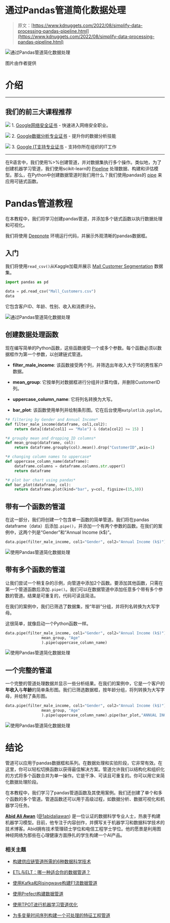 # 通过Pandas管道简化数据处理

> 原文：[https://www.kdnuggets.com/2022/08/simplify-data-processing-pandas-pipeline.html](https://www.kdnuggets.com/2022/08/simplify-data-processing-pandas-pipeline.html)

![通过Pandas管道简化数据处理](../Images/dac07a1e2d0545f432c9878310efc11d.png)

图片由作者提供

# 介绍

* * *

## 我们的前三大课程推荐

![](../Images/0244c01ba9267c002ef39d4907e0b8fb.png) 1\. [Google网络安全证书](https://www.kdnuggets.com/google-cybersecurity) - 快速进入网络安全职业。

![](../Images/e225c49c3c91745821c8c0368bf04711.png) 2\. [Google数据分析专业证书](https://www.kdnuggets.com/google-data-analytics) - 提升你的数据分析技能

![](../Images/0244c01ba9267c002ef39d4907e0b8fb.png) 3\. [Google IT支持专业证书](https://www.kdnuggets.com/google-itsupport) - 支持你所在组织的IT工作

* * *

在R语言中，我们使用%>%创建管道，并对数据集执行多个操作。类似地，为了创建机器学习管道，我们使用scikit-learn的 [Pipeline](https://scikit-learn.org/stable/modules/generated/sklearn.pipeline.Pipeline.html) 处理数据、构建和评估模型。那么，在Python中创建数据管道时我们用什么？我们使用pandas的 [pipe](https://pandas.pydata.org/pandas-docs/stable/reference/api/pandas.DataFrame.pipe.html) 来应用可链式函数。

# Pandas管道教程

在本教程中，我们将学习创建pandas管道，并添加多个链式函数以执行数据处理和可视化。

我们将使用 [Deepnote](https://deepnote.com/) 环境运行代码，并展示外观清晰的pandas数据框。

## 入门

我们将使用`read_csv()`从Kaggle加载并展示 [Mall Customer Segmentation](https://www.kaggle.com/datasets/vjchoudhary7/customer-segmentation-tutorial-in-python) 数据集。

```py
import pandas as pd

data = pd.read_csv("Mall_Customers.csv")
data
```

它包含客户ID、年龄、性别、收入和消费评分。

![通过Pandas管道简化数据处理](../Images/da71e40975b21df97bc1f9dad0076c89.png)

## 创建数据处理函数

现在编写简单的Python函数，这些函数接受一个或多个参数。每个函数必须以数据框作为第一个参数，以创建链式管道。

+   **filter_male_income**: 该函数接受两个列，并筛选出年收入大于15的男性客户数据。

+   **mean_group**: 它按单列对数据框进行分组并计算均值，并删除CustomerID列。

+   **uppercase_column_name**: 它将列名转换为大写。

+   **bar_plot**: 该函数使用单列并绘制条形图。它在后台使用`matplotlib.pyplot`。

```py
*# filtering by Gender and Annual Income*
def filter_male_income(dataframe, col1,col2):
    return data[(data[col1] == "Male") & (data[col2] >= 15) ]

*# groupby mean and dropping ID columns*
def mean_group(dataframe, col):
    return dataframe.groupby(col).mean().drop("CustomerID",axis=1)

*# changing column names to uppercase*
def uppercase_column_name(dataframe):
    dataframe.columns = dataframe.columns.str.upper()
    return dataframe 

*# plot bar chart using pandas*
def bar_plot(dataframe, col):
    return dataframe.plot(kind="bar", y=col, figsize=(15,10))
```

## 带有一个函数的管道

在这一部分，我们将创建一个包含单一函数的简单管道。我们将在pandas dataframe（data）后添加`.pipe()`，并添加一个有两个参数的函数。在我们的案例中，这两个列是“Gender”和“Annual Income (k$)”。

```py
data.pipe(filter_male_income, col1="Gender", col2="Annual Income (k$)")
```

![使用Pandas管道简化数据处理](../Images/2a9097f1a48e73978843c5b1402ab086.png)

## 带有多个函数的管道

让我们尝试一个稍复杂的示例，向管道中添加2个函数。要添加其他函数，只需在第一个管道函数后添加`.pipe()`。我们可以在数据管道中添加任意多个带有多个参数的管道。结果是可重复的，代码可读且简洁。

在我们的案例中，我们已筛选了数据集，按“年龄”分组，并将列名转换为大写字母。

这很简单，就像启动一个Python函数一样。

```py
data.pipe(filter_male_income, col1="Gender", col2="Annual Income (k$)").pipe(
                mean_group, "Age"
                ).pipe(uppercase_column_name)
```

![使用Pandas管道简化数据处理](../Images/092e4c5a392d84645a3e41e1d38d9250.png)

## 一个完整的管道

一个完整的管道处理数据并显示一些分析结果。在我们的案例中，它是一个客户的**年收入**与**年龄**的简单条形图。我们已筛选数据框，按年龄分组，将列转换为大写字母，并绘制了条形图。

```py
data.pipe(filter_male_income, col1="Gender", col2="Annual Income (k$)").pipe(
                mean_group, "Age"
                ).pipe(uppercase_column_name).pipe(bar_plot,"ANNUAL INCOME (K$)")
```

![使用Pandas管道简化数据处理](../Images/d188b3a9a0daba7a0ce3edb355683486.png)

# 结论

管道可以应用于pandas数据框和系列。在数据处理和实验阶段，它非常有效。在这里，你可以轻松切换函数以获得最佳解决方案。管道允许我们以结构化和组织化的方式将多个函数合并为单一操作。它是干净、可读且可重复的。你可以用它来简化数据处理阶段。

在本教程中，我们学习了pandas管道函数及其使用案例。我们还创建了单个和多个函数的多个管道。管道函数还可以用于高级过程，如数据分析、数据可视化和机器学习任务。

**[Abid Ali Awan](https://www.polywork.com/kingabzpro)** ([@1abidaliawan](https://twitter.com/1abidaliawan)) 是一位认证的数据科学专业人士，热衷于构建机器学习模型。目前，他专注于内容创作，并撰写关于机器学习和数据科学技术的技术博客。Abid拥有技术管理硕士学位和电信工程学士学位。他的愿景是利用图神经网络为那些在心理健康方面挣扎的学生构建一个AI产品。

### 相关主题

+   [构建供应链管道所需的6种数据科学技术](https://www.kdnuggets.com/2022/01/6-data-science-technologies-need-build-supply-chain-pipeline.html)

+   [ETL与ELT：哪一种适合你的数据管道？](https://www.kdnuggets.com/2023/03/etl-elt-one-right-data-pipeline.html)

+   [使用Kafka和Risingwave构建F1流数据管道](https://www.kdnuggets.com/building-a-formula-1-streaming-data-pipeline-with-kafka-and-risingwave)

+   [使用Prefect构建数据管道](https://www.kdnuggets.com/building-data-pipeline-with-prefect)

+   [使用TPOT进行机器学习管道优化](https://www.kdnuggets.com/2021/05/machine-learning-pipeline-optimization-tpot.html)

+   [为多变量时间序列构建一个可处理的特征工程管道](https://www.kdnuggets.com/2022/03/building-tractable-feature-engineering-pipeline-multivariate-time-series.html)
